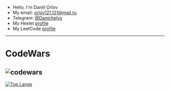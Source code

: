 - Hello, I'm Daniil Orlov
- My email: orlov121.121@mail.ru
- Telegram: [@Danichelys](https://t.me/Danichelys)
- My Hexlet [profile](https://ru.hexlet.io/u/orlovdaniil)
- My LeetCode [profile](https://leetcode.com/Fortik1/)
---
# CodeWars
![codewars](https://www.codewars.com/users/Fortik1/badges/large)
---
[![Top Langs](https://github-readme-stats.vercel.app/api/top-langs/?username=anuraghazra)](https://github.com/anuraghazra/github-readme-stats)
